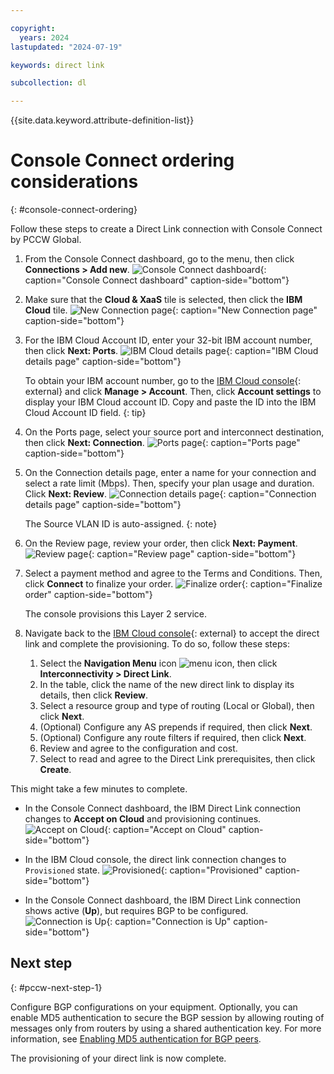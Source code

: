 ```yaml
---

copyright:
  years: 2024
lastupdated: "2024-07-19"

keywords: direct link

subcollection: dl

---
```


{{site.data.keyword.attribute-definition-list}}

# Console Connect ordering considerations
{: #console-connect-ordering}

Follow these steps to create a Direct Link connection with Console Connect by PCCW Global.

1. From the Console Connect dashboard, go to the menu, then click **Connections > Add new**.
   ![Console Connect dashboard](images/pccw-dashboard.png "Console Connect dashboard"){: caption="Console Connect dashboard" caption-side="bottom"}

1. Make sure that the **Cloud & XaaS** tile is selected, then click the **IBM Cloud** tile.
   ![New Connection page](images/pccw-new-connection.png "New Connection page"){: caption="New Connection page" caption-side="bottom"}

1. For the IBM Cloud Account ID, enter your 32-bit IBM account number, then click **Next: Ports**.
   ![IBM Cloud details page](images/pccw-account-id.png "IBM Cloud details page"){: caption="IBM Cloud details page" caption-side="bottom"}

   To obtain your IBM account number, go to the [IBM Cloud console](/login){: external} and click **Manage > Account**. Then, click **Account settings** to display your IBM Cloud account ID. Copy and paste the ID into the IBM Cloud Account ID field.
   {: tip}

1. On the Ports page, select your source port and interconnect destination, then click **Next: Connection**.
   ![Ports page](images/pccw-ports.png "Ports page"){: caption="Ports page" caption-side="bottom"}

1. On the Connection details page, enter a name for your connection and select a rate limit (Mbps). Then, specify your plan usage and duration. Click **Next: Review**.
   ![Connection details page](images/pccw-connection-details.png "Connection details page"){: caption="Connection details page" caption-side="bottom"}

   The Source VLAN ID is auto-assigned.
   {: note}

1. On the Review page, review your order, then click **Next: Payment**.
   ![Review page](images/pccw-review.png "Review page"){: caption="Review page" caption-side="bottom"}

1. Select a payment method and agree to the Terms and Conditions. Then, click **Connect** to finalize your order.
   ![Finalize order](images/pccw-terms.png "Finalize order"){: caption="Finalize order" caption-side="bottom"}

   The console provisions this Layer 2 service.

1. Navigate back to the [IBM Cloud console](/login){: external} to accept the direct link and complete the provisioning. To do so, follow these steps:

   1. Select the **Navigation Menu** icon ![menu icon](../icons/icon_hamburger.svg), then click **Interconnectivity > Direct Link**.
   1. In the table, click the name of the new direct link to display its details, then click **Review**.
   1. Select a resource group and type of routing (Local or Global), then click **Next**.
   1. (Optional) Configure any AS prepends if required, then click **Next**.
   1. (Optional) Configure any route filters if required, then click **Next**.
   1. Review and agree to the configuration and cost.
   1. Select to read and agree to the Direct Link prerequisites, then click **Create**.

This might take a few minutes to complete.

* In the Console Connect dashboard, the IBM Direct Link connection changes to **Accept on Cloud** and provisioning continues.
   ![Accept on Cloud](images/pccw-accept-on-cloud.png "Accept on Cloud"){: caption="Accept on Cloud" caption-side="bottom"}

* In the IBM Cloud console, the direct link connection changes to `Provisioned` state.
   ![Provisioned](images/pccw-provisioned.png "Provisioned"){: caption="Provisioned" caption-side="bottom"}

* In the Console Connect dashboard, the IBM Direct Link connection shows active (**Up**), but requires BGP to be configured.
   ![Connection is Up](images/pccw-up.png "Connection is Up"){: caption="Connection is Up" caption-side="bottom"}

## Next step
{: #pccw-next-step-1}

Configure BGP configurations on your equipment. Optionally, you can enable MD5 authentication to secure the BGP session by allowing routing of messages only from routers by using a shared authentication key. For more information, see [Enabling MD5 authentication for BGP peers](/docs/dl?topic=dl-accepting-provider-created-connection#dl-enable-md5-provider).

The provisioning of your direct link is now complete.
